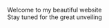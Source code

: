 <!DOCTYPE html>
<html>

<head>



</head>

<body>

Welcome to my beautiful website <br/>
Stay tuned for the great unveiling <br/>











</body>
</html>